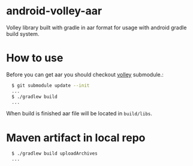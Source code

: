 android-volley-aar
========================

Volley library built with gradle in aar format for usage with android gradle build system. 

How to use
=======================
Before you can get aar you should checkout [volley](https://android.googlesource.com/platform/frameworks/volley) submodule.:
```bash
  $ git submodule update --init
  ...
  $ ./gradlew build
  ...
```

When build is finished aar file will be located in `build/libs`.

Maven artifact in local repo
======================

```bash
  $ ./gradlew build uploadArchives
  ...
```